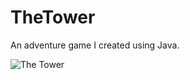 # TheTower
An adventure game I created using Java.

![The Tower](https://gentian.live/thetower.gif)
